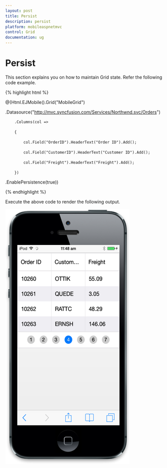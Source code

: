 ```yaml
---
layout: post
title: Persist
description: persist 
platform: mobileaspnetmvc
control: Grid
documentation: ug
---
```


# Persist 

This section explains you on how to maintain Grid state. Refer the following code example.

{% highlight html %}

@(Html.EJMobile().Grid<object>("MobileGrid")

.Datasource("http://mvc.syncfusion.com/Services/Northwnd.svc/Orders")

        .Columns(col =>

        {

            col.Field("OrderID").HeaderText("Order ID").Add();

            col.Field("CustomerID").HeaderText("Customer ID").Add();

            col.Field("Freight").HeaderText("Freight").Add();

        })

.EnablePersistence(true))

{% endhighlight %}


Execute the above code to render the following output.

![26](Persist_images/Persist_img1.png)

